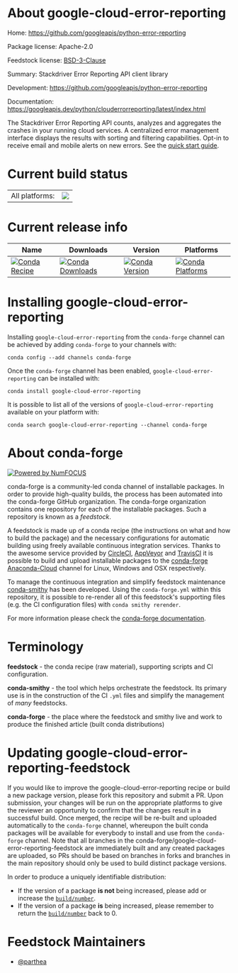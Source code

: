 About google-cloud-error-reporting
==================================

Home: https://github.com/googleapis/python-error-reporting

Package license: Apache-2.0

Feedstock license: [BSD-3-Clause](https://github.com/conda-forge/google-cloud-error-reporting-feedstock/blob/master/LICENSE.txt)

Summary: Stackdriver Error Reporting API client library

Development: https://github.com/googleapis/python-error-reporting

Documentation: https://googleapis.dev/python/clouderrorreporting/latest/index.html

The Stackdriver Error Reporting API counts, analyzes and aggregates the crashes in your running cloud services. A centralized error management interface displays the results with sorting and filtering capabilities. Opt-in to receive email and mobile alerts on new errors.
See the [quick start guide](https://googleapis.dev/python/clouderrorreporting/latest/index.html#quick-start).

Current build status
====================


<table><tr><td>All platforms:</td>
    <td>
      <a href="https://dev.azure.com/conda-forge/feedstock-builds/_build/latest?definitionId=9596&branchName=master">
        <img src="https://dev.azure.com/conda-forge/feedstock-builds/_apis/build/status/google-cloud-error-reporting-feedstock?branchName=master">
      </a>
    </td>
  </tr>
</table>

Current release info
====================

| Name | Downloads | Version | Platforms |
| --- | --- | --- | --- |
| [![Conda Recipe](https://img.shields.io/badge/recipe-google--cloud--error--reporting-green.svg)](https://anaconda.org/conda-forge/google-cloud-error-reporting) | [![Conda Downloads](https://img.shields.io/conda/dn/conda-forge/google-cloud-error-reporting.svg)](https://anaconda.org/conda-forge/google-cloud-error-reporting) | [![Conda Version](https://img.shields.io/conda/vn/conda-forge/google-cloud-error-reporting.svg)](https://anaconda.org/conda-forge/google-cloud-error-reporting) | [![Conda Platforms](https://img.shields.io/conda/pn/conda-forge/google-cloud-error-reporting.svg)](https://anaconda.org/conda-forge/google-cloud-error-reporting) |

Installing google-cloud-error-reporting
=======================================

Installing `google-cloud-error-reporting` from the `conda-forge` channel can be achieved by adding `conda-forge` to your channels with:

```
conda config --add channels conda-forge
```

Once the `conda-forge` channel has been enabled, `google-cloud-error-reporting` can be installed with:

```
conda install google-cloud-error-reporting
```

It is possible to list all of the versions of `google-cloud-error-reporting` available on your platform with:

```
conda search google-cloud-error-reporting --channel conda-forge
```


About conda-forge
=================

[![Powered by NumFOCUS](https://img.shields.io/badge/powered%20by-NumFOCUS-orange.svg?style=flat&colorA=E1523D&colorB=007D8A)](http://numfocus.org)

conda-forge is a community-led conda channel of installable packages.
In order to provide high-quality builds, the process has been automated into the
conda-forge GitHub organization. The conda-forge organization contains one repository
for each of the installable packages. Such a repository is known as a *feedstock*.

A feedstock is made up of a conda recipe (the instructions on what and how to build
the package) and the necessary configurations for automatic building using freely
available continuous integration services. Thanks to the awesome service provided by
[CircleCI](https://circleci.com/), [AppVeyor](https://www.appveyor.com/)
and [TravisCI](https://travis-ci.com/) it is possible to build and upload installable
packages to the [conda-forge](https://anaconda.org/conda-forge)
[Anaconda-Cloud](https://anaconda.org/) channel for Linux, Windows and OSX respectively.

To manage the continuous integration and simplify feedstock maintenance
[conda-smithy](https://github.com/conda-forge/conda-smithy) has been developed.
Using the ``conda-forge.yml`` within this repository, it is possible to re-render all of
this feedstock's supporting files (e.g. the CI configuration files) with ``conda smithy rerender``.

For more information please check the [conda-forge documentation](https://conda-forge.org/docs/).

Terminology
===========

**feedstock** - the conda recipe (raw material), supporting scripts and CI configuration.

**conda-smithy** - the tool which helps orchestrate the feedstock.
                   Its primary use is in the construction of the CI ``.yml`` files
                   and simplify the management of *many* feedstocks.

**conda-forge** - the place where the feedstock and smithy live and work to
                  produce the finished article (built conda distributions)


Updating google-cloud-error-reporting-feedstock
===============================================

If you would like to improve the google-cloud-error-reporting recipe or build a new
package version, please fork this repository and submit a PR. Upon submission,
your changes will be run on the appropriate platforms to give the reviewer an
opportunity to confirm that the changes result in a successful build. Once
merged, the recipe will be re-built and uploaded automatically to the
`conda-forge` channel, whereupon the built conda packages will be available for
everybody to install and use from the `conda-forge` channel.
Note that all branches in the conda-forge/google-cloud-error-reporting-feedstock are
immediately built and any created packages are uploaded, so PRs should be based
on branches in forks and branches in the main repository should only be used to
build distinct package versions.

In order to produce a uniquely identifiable distribution:
 * If the version of a package **is not** being increased, please add or increase
   the [``build/number``](https://conda.io/docs/user-guide/tasks/build-packages/define-metadata.html#build-number-and-string).
 * If the version of a package **is** being increased, please remember to return
   the [``build/number``](https://conda.io/docs/user-guide/tasks/build-packages/define-metadata.html#build-number-and-string)
   back to 0.

Feedstock Maintainers
=====================

* [@parthea](https://github.com/parthea/)

